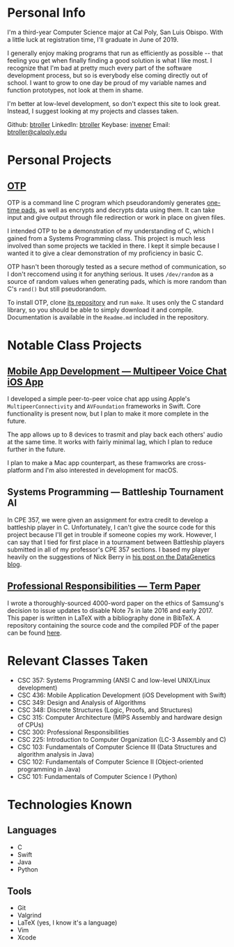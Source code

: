 # Personal Info

I'm a third-year Computer Science major at Cal Poly, San Luis Obispo. With a little luck at registration time, I'll graduate in June of 2019.

I generally enjoy making programs that run as efficiently as possible -- that feeling you get when finally finding a good solution is what I like most. I recognize that I'm bad at pretty much every part of the software development process, but so is everybody else coming directly out of school. I want to grow to one day be proud of my variable names and function prototypes, not look at them in shame.

I'm better at low-level development, so don't expect this site to look great. Instead, I suggest looking at my projects and classes taken.

Github: [btroller]() LinkedIn: [btroller](https://www.linkedin.com/in/btroller/) Keybase: [invener](https://keybase.io/invener) Email: [btroller@calpoly.edu](mailto:btroller@calpoly.edu)

# Personal Projects

## [OTP](https://github.com/btroller/One-Time-Pad)

OTP is a command line C program which pseudorandomly generates [one-time pads](https://en.wikipedia.org/wiki/One-time_pad), as well as encrypts and decrypts data using them. It can take input and give output through file redirection or work in place on given files. 

I intended OTP to be a demonstration of my understanding of C, which I gained from a Systems Programming class. This project is much less involved than some projects we tackled in there. I kept it simple because I wanted it to give a clear demonstration of my proficiency in basic C.

OTP hasn't been thorougly tested as a secure method of communication, so I don't reccomend using it for anything serious. It uses `/dev/random` as a source of random values when generating pads, which is more random than C's `rand()` but still pseudorandom.

To install OTP, clone [its repository](https://github.com/btroller/One-Time-Pad) and run `make`. It uses only the C standard library, so you should be able to simply download it and compile. Documentation is available in the `Readme.md` included in the repository.

# Notable Class Projects

## [Mobile App Development — Multipeer Voice Chat iOS App](https://github.com/btroller/Multipeer-Voice-Chat)

I developed a simple peer-to-peer voice chat app using Apple's `MultipeerConnectivity` and `AVFoundation` frameworks in Swift. Core functionality is present now, but I plan to make it more complete in the future.

The app allows up to 8 devices to trasmit and play back each others' audio at the same time. It works with fairly minimal lag, which I plan to reduce further in the future.

I plan to make a Mac app counterpart, as these framworks are cross-platform and I'm also interested in development for macOS.

## Systems Programming — Battleship Tournament AI

In CPE 357, we were given an assignment for extra credit to develop a battleship player in C. Unfortunately, I can't give the source code for this project because I'll get in trouble if someone copies my work. However, I can say that I tied for first place in a tournament between Battleship players submitted in all of my professor's CPE 357 sections. I based my player heavily on the suggestions of Nick Berry in [his post on the DataGenetics blog](http://www.datagenetics.com/blog/december32011/).

## [Professional Responsibilities — Term Paper](https://github.com/btroller/CSC-300-Paper)

I wrote a thoroughly-sourced 4000-word paper on the ethics of Samsung's decision to issue updates to disable Note 7s in late 2016 and early 2017. This paper is written in LaTeX with a bibliography done in BibTeX. A repository containing the source code and the compiled PDF of the paper can be found [here](https://github.com/btroller/CSC-300-Paper).

# Relevant Classes Taken

* CSC 357: Systems Programming (ANSI C and low-level UNIX/Linux development)
* CSC 436: Mobile Application Development (iOS Development with Swift)
* CSC 349: Design and Analysis of Algorithms
* CSC 348: Discrete Structures (Logic, Proofs, and Structures)
* CSC 315: Computer Architecture (MIPS Assembly and hardware design of CPUs)
* CSC 300: Professional Responsibilities
* CSC 225: Introduction to Computer Organization (LC-3 Assembly and C)
* CSC 103: Fundamentals of Computer Science III (Data Structures and algorithm analysis in Java)
* CSC 102: Fundamentals of Computer Science II (Object-oriented programming in Java)
* CSC 101: Fundamentals of Computer Science I (Python)

# Technologies Known

## Languages

* C
* Swift
* Java
* Python

## Tools

* Git
* Valgrind
* LaTeX (yes, I know it's a language)
* Vim
* Xcode

